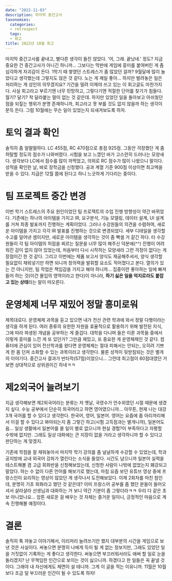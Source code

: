 ```yaml
---
date: "2022-11-03"
description: 마지막 중간고사
taxonomies:
  categories:
  - retrospect
  tags:
  - 회고
title: 2022년 10월 회고
---
```


마지막 중간고사를 끝내고, 별다른 생각이 들진 않았다. '어, 그래. 끝났네.' 정도? 지금 중요한 건 중간고사가 아니긴 하니까... 그보다는 막판에 게임에 흥미를 붙여버린 게 좀 심각하게 자괴감이 든다. 1학기 때 쌓였던 스트레스가 좀 많았던 걸까? 9월달에 많이 놀았다고 생각했는데 그렇지도 않은 것 같다. 노는 게 제일 좋아... 하지만 벌려놓은 일은 처리하는 게 성인의 의무겠지요? 기간을 밀려 이제야 쓰고 있는 이 회고글도 마찬가지다. 사실 회고라고 부르기엔 너무 민망하고, 그렇다기엔 적절한 단어를 찾기가 힘들다. 월기? 달기? 착 달라붙는 말이 없는 것 같은데. 하지만 있었던 일을 돌아보고 아쉬웠던 점을 되짚는 행위가 분명 존재하니까, 회고라고 못 부를 것도 없지 않을까 하는 생각이 문득 든다. 그럼 10월에는 무슨 일이 있었는지 되새겨보도록 하자.
<!-- more -->

# 토익 결과 확인
솔직히 좀 얼떨떨하다. LC 455점, RC 470점으로 총점 925점. 그동안 걱정했던 게 좀 허탈할 정도의 점수가 나와버렸다. 시험을 보고 느꼈던 바가 고스란히 드러나는 모양새다. 생각보다 LC에서 점수를 많이 까먹었고, 의외로 RC 점수가 많이 나왔으니 말이다. 성적을 확인한 날, 바로 장학금을 신청했다. 공과 계열 기준 900점 이상이면 최고액을 받을 수 있다. 지급은 12월 쯤에 된다고 하니 느긋하게 기다리는 중이다.

# 팀 프로젝트 중간 변경
이번 학기 스트레스의 주요 원인이었던 팀 프로젝트의 수업 진행 방향성이 약간 바뀌었다. 기존에는 하나의 아이템을 가지고 IR, 요구분석, 기능 모델링, 데이터 설계, UI 설계를 거쳐 최종 발표까지 진행하는 계획이었다. 그러나 수강원들의 의견을 수렴하여, 새로운 아이템을 가지고 각각 IR 발표를 진행하는 것으로 변경되었다. 세부 디테일을 생각할 수고를 덜어낸 셈이지만, 새로운 아이템을 생각하는 것이 좀 빡셀 거 같긴 하다. 타 수강원들이 각 팀 아이템의 허점을 찌르는 질문을 너무 많이 해주신 덕분에(^^) 진행이 어려워진 감이 없지 않아 있었는데, 처음부터 다시 시작하는 모양새라 그런 걱정이 없다는 게 장점이긴 한 것 같다. 그리고 이번에는 제품 보고서 양식도 제공해주셔서, 양식 생각할 필요없이 채워넣기만 하면 되니까 창의력을 발휘할 요소도 적어졌다고 본다. 열의가 있는 건 아니지만, 팀 작업은 책임감을 가지고 해야 하니까... 집중이란 좋아하는 일에 빠져들어 하는 것(이건 몰입의 영역이라고 한다)이 아니라, **하기 싫은 일을 억지로라도 붙잡고 있는 상태**라는 말이 떠오른다.

# 운영체제 너무 재밌어 정말 흥미로워
제목대로다. 운영체제 과목을 듣고 있으면 내가 전산 관련 학과에 와서 정말 다행이라는 생각을 하게 된다. 여러 종류의 유한한 자원을 효율적으로 활용하기 위해 발전된 지식, 그에 따라 파생된 개념을 공부하는 게 즐겁다. 대학을 다니며 들은 이론 과목들 중에서 이렇게 흥미를 느낀 게 또 있던가? 그만큼 재밌고, 또 중요한 게 운영체제인 것 같다. 컴퓨터에 관심이 있어 전산학과를 왔다면 운영체제는 절대 피해서는 안되는, 오히려 기쁘게 한 몸 던져 소화할 수 있는 과목이라고 생각한다. 물론 성적이 뒷받침되는 것은 별개의 이야기다. 중간고사 결과가 반타작(57점)이었으니... 그런데 최고점이 60점대였던 거 보면 상대적으로 상위권이긴 하네ㅋㅋ

# 제2외국어 늘려보기
지금 생각해보면 제2외국어라는 분류는 저 옛날, 국영수가 언수외였던 시절 때문에 생겼지 싶다. 수능 공부에서 단순히 외국어라고 하면 영어였으니까... 아무튼, 현재 나는 대강 3개 국어를 할 수 있다고 생각한다. 한국어, 영어, 일본어. 영어는 요즘에 좀 아리까리해서 이걸 할 수 있다고 봐야되는지 좀 그렇긴 하고(시험 고득점과는 별개니까), 일본어도 음... 일상 생활에서 일본어를 쓸 일이 별로 없으니까 현실 경험?이 부족하다고 자평할 수밖에 없지만. 그래도 일상 대화에는 큰 지장이 없을 거라고 생각하니까 할 수 있다고 판단하는 게 맞겠지.

기존에 학점을 잘 채워놓아서 마지막 학기 강의를 좀 널널하게 수강할 수 있었는데, 학과 공지방에 교내 외국어 강좌가 열린다는 소식을 들었다. 시간도 남으니까 일본어 실력을 테스트해볼 겸 고급 회화반을 신청해보았는데, 신청한 사람이 나밖에 없었는지 폐강되고 말았다. 하는 수 없이 다른 언어를 해보기로 했는데, 마침 요즘 보던 유튜브 영상 중에 프랑스인이 요리하는 영상이 많았던 게 생각나서 도전해보았다. 이제 2회차를 마친 참인데, 분명히 기초 회화라고 했던 것 같은데? 이미 프랑스어 공부를 좀 했던 분들이 들어오셔서 샬라샬라 선생님과 대화하는 거 보니 약간 기분이 좀 그렇더라ㅋㅋ 우리 다 같은 초보 아니었나요... 암튼 새로운 걸 배우는 것 자체는 즐거운 일이니, 긍정적인 마음으로 계속 진행해볼 예정이다.

# 결론
솔직히 톡 까놓고 이야기해서, 이리저리 늘려쓰기만 했지 대부분의 시간을 게임으로 보낸 것은 사실이다. 써놓으면 분명히 나에게 득이 될 게 없는 정보지만, 그래도 있었던 일을 거짓없이 기록하는 게 좋다고 생각한다. 써놓으면 부끄러워서라도 애써 할 일로 눈을 돌리겠지? 난 무책임한 인간으로 보이는 것이 싫으니까. 하겠다고 한 일들은 꼭 끝낼 것이다. 그래야 내 자신에게도 체면이 설 테니까. 그게 이 글을 적는 이유니까. 11월은 10월보다 조금 덜 부끄러운 인간이 될 수 있도록 하자!